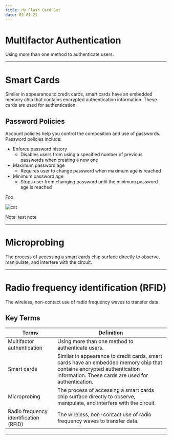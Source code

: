 ```yaml
---
title: My Flash Card Set
date: 02-01-21
---
```


# Multifactor Authentication

Using more than one method to authenticate users.

---

# Smart Cards

Similar in appearance to credit cards, smart cards have an embedded memory chip that contains encrypted authentication information. These cards are used for authentication.

## Password Policies

Account policies help you control the composition and use of passwords. Password policies include:

- Enforce password history
  - Disables users from using a specified number of previous passwords when creating a new one
- Maximum password age
  - Requires user to change password when maximum age is reached
- Minimum password age
  - Stops user from changing password until the minimum password age is reached

Foo

![cat](sub/cat.jpg)

Note: test note

---

# Microprobing

The process of accessing a smart cards chip surface directly to observe, manipulate, and interfere with the circuit.

---

# Radio frequency identification (RFID)

The wireless, non-contact use of radio frequency waves to transfer data.

## Key Terms

| Terms                                 | Definition                                                                                                                                                                   |
| ------------------------------------- | ---------------------------------------------------------------------------------------------------------------------------------------------------------------------------- |
| Multifactor authentication            | Using more than one method to authenticate users.                                                                                                                            |
| Smart cards                           | Similar in appearance to credit cards, smart cards have an embedded memory chip that contains encrypted authentication information. These cards are used for authentication. |
| Microprobing                          | The process of accessing a smart cards chip surface directly to observe, manipulate, and interfere with the circuit.                                                         |
| Radio frequency identification (RFID) | The wireless, non-contact use of radio frequency waves to transfer data.                                                                                                     |

---
